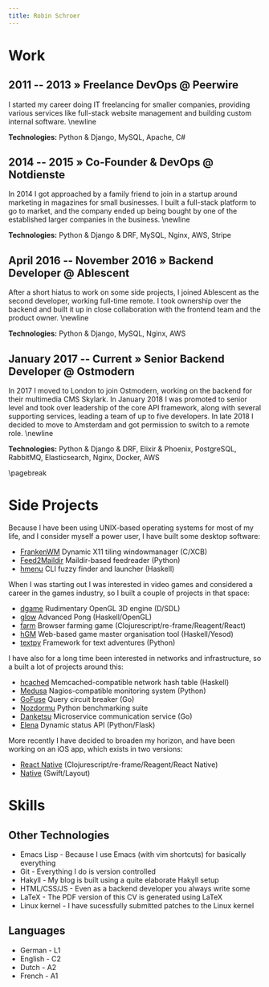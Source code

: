 ```yaml
---
title: Robin Schroer
---
```


# Work

## 2011 -- 2013 » Freelance DevOps @ Peerwire

I started my career doing IT freelancing for smaller companies, providing
various services like full-stack website management and building custom internal
software. \newline

**Technologies:** Python & Django, MySQL, Apache, C#

## 2014 -- 2015 » Co-Founder & DevOps @ Notdienste

In 2014 I got approached by a family friend to join in a startup around
marketing in magazines for small businesses. I built a full-stack platform to go
to market, and the company ended up being bought by one of the established
larger companies in the business. \newline

**Technologies:** Python & Django & DRF, MySQL, Nginx, AWS, Stripe

## April 2016 -- November 2016 » Backend Developer @ Ablescent

After a short hiatus to work on some side projects, I joined Ablescent as the
second developer, working full-time remote. I took ownership over the backend
and built it up in close collaboration with the frontend team and the product
owner. \newline

**Technologies:** Python & Django, MySQL, Nginx, AWS

## January 2017 -- Current » Senior Backend Developer @ Ostmodern

In 2017 I moved to London to join Ostmodern, working on the backend for their
multimedia CMS Skylark. In January 2018 I was promoted to senior level and took
over leadership of the core API framework, along with several supporting
services, leading a team of up to five developers. In late 2018 I decided to
move to Amsterdam and got permission to switch to a remote role. \newline

**Technologies:** Python & Django & DRF, Elixir & Phoenix, PostgreSQL, RabbitMQ,
Elasticsearch, Nginx, Docker, AWS

\pagebreak

# Side Projects

Because I have been using UNIX-based operating systems for most of my life, and
I consider myself a power user, I have built some desktop software:

- [FrankenWM](https://github.com/sulami/frankenwm) Dynamic X11 tiling windowmanager (C/XCB)
- [Feed2Maildir](https://github.com/sulami/feed2maildir) Maildir-based feedreader (Python)
- [hmenu](https://github.com/sulami/hmenu) CLI fuzzy finder and launcher (Haskell)

When I was starting out I was interested in video games and considered a career
in the games industry, so I built a couple of projects in that space:

- [dgame](https://github.com/sulami/dgame) Rudimentary OpenGL 3D engine (D/SDL)
- [glow](https://github.com/sulami/glow) Advanced Pong (Haskell/OpenGL)
- [farm](https://github.com/sulami/farm) Browser farming game (Clojurescript/re-frame/Reagent/React)
- [hGM](https://github.com/sulami/hgm) Web-based game master organisation tool (Haskell/Yesod)
- [textpy](https://github.com/sulami/textpy) Framework for text adventures (Python)

I have also for a long time been interested in networks and infrastructure, so a
built a lot of projects around this:

- [hcached](https://github.com/sulami/hcached) Memcached-compatible network hash table (Haskell)
- [Medusa](https://github.com/sulami/medusa) Nagios-compatible monitoring system (Python)
- [GoFuse](https://github.com/sulami/gofuse) Query circuit breaker (Go)
- [Nozdormu](https://github.com/sulami/nozdormu) Python benchmarking suite
- [Danketsu](https://github.com/sulami/danketsu) Microservice communication service (Go)
- [Elena](https://github.com/sulami/elena) Dynamic status API (Python/Flask)

More recently I have decided to broaden my horizon, and have been working on an iOS
app, which exists in two versions:

- [React Native](https://github.com/sulami/above-the-horizon) (Clojurescript/re-frame/Reagent/React Native)
- [Native](https://github.com/sulami/above-the-horizon-layout) (Swift/Layout)

# Skills

## Other Technologies

- Emacs Lisp - Because I use Emacs (with vim shortcuts) for basically everything
- Git - Everything I do is version controlled
- Hakyll - My blog is built using a quite elaborate Hakyll setup
- HTML/CSS/JS - Even as a backend developer you always write some
- LaTeX - The PDF version of this CV is generated using LaTeX
- Linux kernel - I have sucessfully submitted patches to the Linux kernel

## Languages

- German - L1
- English - C2
- Dutch - A2
- French - A1
